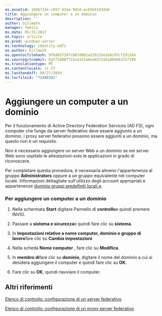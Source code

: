```yaml
---
ms.assetid: 10d6723e-c857-43da-9d2d-acb5641d3da8
title: Aggiungere un computer a un dominio
description: ''
author: billmath
manager: femila
ms.date: 05/31/2017
ms.topic: article
ms.prod: windows-server
ms.technology: identity-adfs
ms.author: billmath
ms.openlocfilehash: 9f6d657397cb07d081a229135e3e6c97c7191164
ms.sourcegitcommit: 6aff3d88ff22ea141a6ea6572a5ad8dd6321f199
ms.translationtype: MT
ms.contentlocale: it-IT
ms.lasthandoff: 09/27/2019
ms.locfileid: "71408342"
---
```

# <a name="join-a-computer-to-a-domain"></a>Aggiungere un computer a un dominio

Per il funzionamento di Active Directory Federation Services \(AD FS\), ogni computer che funge da server federativo deve essere aggiunto a un dominio. i proxy server federativi possono essere aggiunti a un dominio, ma questo non è un requisito.  
  
Non è necessario aggiungere un server Web a un dominio se nel server Web sono ospitate le attestazioni\-solo le applicazioni in grado di riconoscere.  
  
Per completare questa procedura, è necessaria almeno l'appartenenza al gruppo **Administrators** oppure a un gruppo equivalente nel computer locale.  Informazioni dettagliate sull'utilizzo degli account appropriati e appartenenze [dominio gruppi predefiniti locali e](https://go.microsoft.com/fwlink/?LinkId=83477).   
  
### <a name="to-join-a-computer-to-a-domain"></a>Per aggiungere un computer a un dominio  
  
1.  Nella schermata **Start** digitare Pannello di **controllo**e quindi premere INVIO.  
  
2.  Passare a **sistema e sicurezza**e quindi fare clic su **sistema**.  
  
3.  In **Impostazioni relative a nome computer, dominio e gruppo di lavoro**fare clic su **Cambia impostazioni**.  
  
4.  Nella scheda **Nome computer** , fare clic su **Modifica**.  
  
5.  In **membro di**fare clic su **dominio**, digitare il nome del dominio a cui si desidera aggiungere il computer e quindi fare clic su **OK**.  
  
6.  Fare clic su **OK**, quindi riavviare il computer.  
  
## <a name="additional-references"></a>Altri riferimenti  
[Elenco di controllo: configurazione di un server federativo](Checklist--Setting-Up-a-Federation-Server.md)  
  
[Elenco di controllo: configurazione di un proxy server federativo](Checklist--Setting-Up-a-Federation-Server-Proxy.md)  
  

